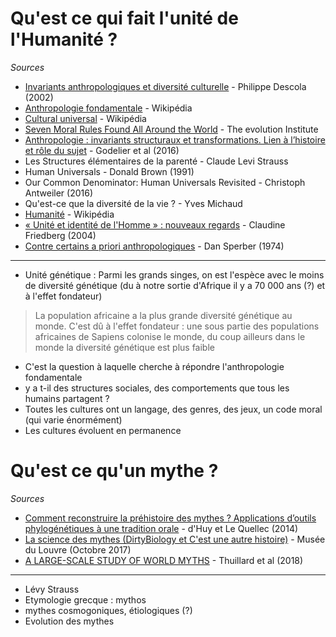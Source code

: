 # Qu'est ce qui fait l'unité de l'Humanité ?

*Sources*

- [Invariants anthropologiques et diversité culturelle](https://www.canal-u.tv/video/universite_de_tous_les_savoirs/invariants_anthropologiques_et_diversite_culturelle.1302) - Philippe Descola (2002)
- [Anthropologie fondamentale](https://fr.wikipedia.org/wiki/Anthropologie_fondamentale#divers) - Wikipédia
- [Cultural universal](https://en.wikipedia.org/wiki/Cultural_universal) - Wikipédia
- [Seven Moral Rules Found All Around the World](https://evolution-institute.org/the-seven-moral-rules-found-all-around-the-world/) - The evolution Institute
- [Anthropologie : invariants structuraux et transformations. Lien à l’histoire et rôle du sujet](https://hal.archives-ouvertes.fr/hal-01294301/document) - Godelier et al (2016)
- Les Structures élémentaires de la parenté - Claude Levi Strauss
- Human Universals - Donald Brown (1991)
- Our Common Denominator: Human Universals Revisited - Christoph Antweiler (2016)
- Qu'est-ce que la diversité de la vie ? - Yves Michaud
- [Humanité](https://fr.wikipedia.org/wiki/Humanit%C3%A9#L'unit%C3%A9_de_l'humanit%C3%A9) - Wikipédia
- [« Unité et identité de l'Homme » : nouveaux regards](https://www.cairn.info/revue-natures-sciences-societes-2004-4-page-434.htm) - Claudine Friedberg (2004)
- [Contre certains a priori anthropologiques](http://www.dan.sperber.fr/wp-content/uploads/1974_contre-certains-a-priori-anthropologiques.pdf) - Dan Sperber (1974)

---

- Unité génétique : Parmi les grands singes, on est l'espèce avec le moins de diversité génétique (du à notre sortie d'Afrique il y a 70 000 ans (?) et à l'effet fondateur)
> La population africaine a la plus grande diversité génétique au monde. C'est dû à l'effet fondateur : une sous partie des populations africaines de Sapiens colonise le monde, du coup ailleurs dans le monde la diversité génétique est plus faible

- C'est la question à laquelle cherche à répondre l'anthropologie fondamentale
- y a t-il des structures sociales, des comportements que tous les humains partagent ?
- Toutes les cultures ont un langage, des genres, des jeux, un code moral (qui varie énormément)
- Les cultures évoluent en permanence

# Qu'est ce qu'un mythe ?

*Sources*

- [Comment reconstruire la préhistoire des mythes ? Applications d’outils phylogénétiques à une tradition orale](https://www.cairn.info/apparenter-la-pensee--9782919694563-page-145.htm) - d'Huy et Le Quellec (2014)
- [La science des mythes (DirtyBiology et C'est une autre histoire)](https://youtu.be/E0XdK-T3dvE) - Musée du Louvre (Octobre 2017) 
- [A LARGE-SCALE STUDY OF WORLD MYTHS](http://www.kirj.ee/public/trames_pdf/2018/issue_4/Trames-2018-4-407-424.pdf) - Thuillard et al (2018)

---

- Lévy Strauss
- Etymologie grecque : mythos
- mythes cosmogoniques, étiologiques (?)
- Evolution des mythes
